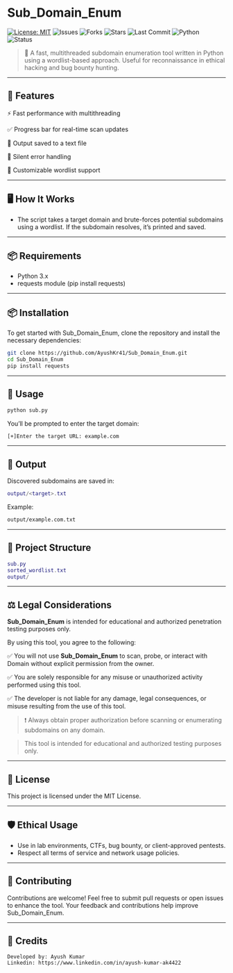 # Sub_Domain_Enum

[![License: MIT](https://img.shields.io/github/license/AyushKr41/Sub_Domain_Enum)](https://github.com/AyushKr41/Sub_Domain_Enum/blob/main/LICENSE)
![Issues](https://img.shields.io/github/issues/AyushKr41/Sub_Domain_Enum)
![Forks](https://img.shields.io/github/forks/AyushKr41/Sub_Domain_Enum?cacheSeconds=60)
![Stars](https://img.shields.io/github/stars/AyushKr41/Sub_Domain_Enum)
![Last Commit](https://img.shields.io/github/last-commit/AyushKr41/Sub_Domain_Enum)
![Python](https://img.shields.io/badge/Made%20with-Python-blue)
![Status](https://img.shields.io/badge/Status-Active-brightgreen)

>🚀 A fast, multithreaded subdomain enumeration tool written in Python using a wordlist-based approach.
Useful for reconnaissance in ethical hacking and bug bounty hunting.

---
## **🧠 Features**
⚡ Fast performance with multithreading

✅ Progress bar for real-time scan updates

📂 Output saved to a text file

🔐 Silent error handling

🧾 Customizable wordlist support

---
## **🖥️ How It Works**

 - The script takes a target domain and brute-forces potential subdomains using a wordlist. If the subdomain resolves, it’s printed and saved.

---
## **📦 Requirements**

- Python 3.x
- requests module (pip install requests)

---

## **📦 Installation**

To get started with Sub_Domain_Enum, clone the repository and install the necessary dependencies:

```bash
git clone https://github.com/AyushKr41/Sub_Domain_Enum.git
cd Sub_Domain_Enum
pip install requests
```
---

## **🚀 Usage**
```bash
python sub.py
```
You’ll be prompted to enter the target domain:
```bash
[+]Enter the target URL: example.com
```
---
## **📁 Output**
Discovered subdomains are saved in:

```lua
output/<target>.txt
```
Example:
```bash
output/example.com.txt
```
---
## **📂 Project Structure**
```lua
sub.py
sorted_wordlist.txt
output/
```
---

## **⚖️ Legal Considerations**
**Sub_Domain_Enum** is intended for educational and authorized penetration testing purposes only.

By using this tool, you agree to the following:

✅ You will not use **Sub_Domain_Enum** to scan, probe, or interact with Domain without explicit permission from the owner.

✅ You are solely responsible for any misuse or unauthorized activity performed using this tool.

✅ The developer is not liable for any damage, legal consequences, or misuse resulting from the use of this tool.

>❗ Always obtain proper authorization before scanning or enumerating subdomains on any domain.

>This tool is intended for educational and authorized testing purposes only.

---
## **📄 License**
This project is licensed under the MIT License.

---
## **🛡️ Ethical Usage**
- Use in lab environments, CTFs, bug bounty, or client-approved pentests.
- Respect all terms of service and network usage policies.
---
## **🤝 Contributing**
Contributions are welcome! Feel free to submit pull requests or open issues to enhance the tool. Your feedback and contributions help improve Sub_Domain_Enum.

---

## **🙌 Credits**

    Developed by: Ayush Kumar
    Linkedin: https://www.linkedin.com/in/ayush-kumar-ak4422 